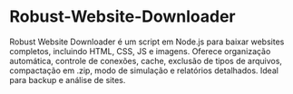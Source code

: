 # Robust-Website-Downloader
Robust Website Downloader é um script em Node.js para baixar websites completos, incluindo HTML, CSS, JS e imagens. Oferece organização automática, controle de conexões, cache, exclusão de tipos de arquivos, compactação em .zip, modo de simulação e relatórios detalhados. Ideal para backup e análise de sites.
